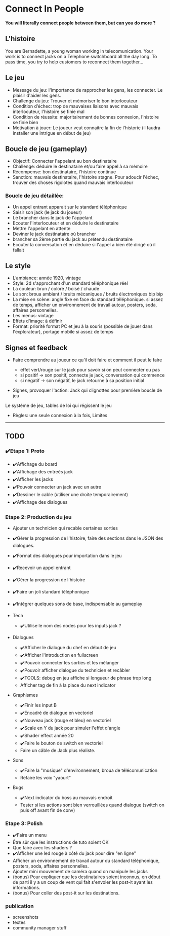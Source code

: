 # Connect In People

**You will literally connect people between them, but can you do more ?**

## L'histoire

You are Bernadette, a young woman working in telecomunication. Your work is to connect jacks on a Telephone switchboard all the day long.
To pass time, you try to help customers to reconnect them together...

## Le jeu

* Message du jeu: l'importance de rapprocher les gens, les connecter. Le plaisir d'aider les gens.
* Challenge du jeu: Trouver et mémoriser le bon interlocuteur
* Condition d’échec: trop de mauvaises liaisons avec mauvais interlocuteur, l'histoire se finie mal
* Condition de réussite: majoritairement de bonnes connexion, l'histoire se finie bien
* Motivation à jouer: Le joueur veut connaitre la fin de l'historie (il faudra installer une intrigue en début de jeu)

## Boucle de jeu (gameplay)

* Objectif: Connecter l'appelant au bon destinataire
* Challenge: déduire le destinataire et/ou faire appel à sa mémoire
* Récompense: bon destinataire, l'histoire continue
* Sanction: mauvais destinataire, l'histoire stagne. Pour adoucir l'échec, trouver des choses rigolotes quand mauvais interlocuteur

### Boucle de jeu détaillée:

* Un appel entrant apparait sur le standard téléphonique
* Saisir son jack (le jack du joueur)
* Le brancher dans le jack de l'appelant
* Ecouter l'interlocuteur et en déduire le destinataire
* Mettre l'appelant en attente
* Deviner le jack destinataire où brancher
* brancher sa 2ème partie du jack au prétendu destinataire
* Ecouter la conversation et en déduire si l'appel a bien été dirigé où il fallait

## Le style

* L’ambiance: année 1920, vintage 
* Style: 2d s'approchant d'un standard téléphonique réel 
* La couleur: brun / coloré / boisé / chaude
* Le son: broua ambiant / bruits mécaniques / bruits électroniques bip bip
* La mise en scène: angle fixe en face du standard téléphonique.
	si assez de temps, afficher un environnement de travail autour, posters, soda, affaires personnelles.
* Les menus: vintage
* Effets d‘image: à définir
* Format: priorité format PC et jeu à la souris (possible de jouer dans l'explorateur), portage mobile si assez de temps

## Signes et feedback

* Faire comprendre au joueur ce qu’il doit faire et comment il peut le faire
	* effet vert/rouge sur le jack pour savoir si on peut connecter ou pas
	* si positif -> son positif, connecte je jack, conversation qui commence
	* si négatif -> son négatif, le jack retourne à sa position initial

* Signes, provoquer l'action: Jack qui clignottes pour première boucle de jeu
	
Le système de jeu, tables de loi qui régissent le jeu
* Règles: une seule connexion à la fois, 
	Limites

----

## TODO

### ✔️Etape 1: Proto

* ✔️Affichage du board
* ✔️Affichage des entreés jack
* ✔️Afficher les jacks
* ✔️Pouvoir connecter un jack avec un autre
* ✔️Dessiner le cable (utiliser une droite temporairement)
* ✔️Affichage des dialogues

### Etape 2: Production du jeu

* Ajouter un technicien qui recable certaines sorties
* ✔️Gérer la progression de l'histoire, faire des sections dans le JSON des dialogues.
* ✔️Format des dialogues pour importation dans le jeu
* ✔️Recevoir un appel entrant
* ✔️Gérer la progression de l'histoire
* ✔️Faire un joli standard téléphonique
* ✔️Intégrer quelques sons de base, indispensable au gameplay

* Tech
  * ✔️Utilise le nom des nodes pour les inputs jack ?

* Dialogues
  * ✔️Afficher le dialogue du chef en début de jeu
  * ✔️Afficher l'introduction en fullscreen
  * ✔️Pouvoir connecter les sorties et les mélanger
  * ✔️Pouvoir afficher dialogue du technicien et recâbler
  * ✔️TOOLS: debug en jeu affiche si longueur de phrase trop long
  * Afficher tag de fin à la place du next indicator

* Graphismes
  * ✔️Finir les input B
  * ✔️Encadré de dialogue en vectoriel
  * ✔️Nouveau jack (rouge et bleu) en vectoriel
  * ✔️Scale en Y du jack pour simuler l'effet d'angle
  * ✔️Shader effect année 20
  * ✔️Faire le bouton de switch en vectoriel
  * Faire un câble de Jack plus réaliste.

* Sons
  * ✔️Faire la "musique" d'environnement, broua de télécomunication
  * Refaire les voix "yaourt"

* Bugs
  * ✔️Next indicator du boss au mauvais endroit
  * Tester si les actions sont bien verrouillées quand dialogue (switch on puis off avant fin de conv)

### Etape 3: Polish

* ✔️Faire un menu
* Être sûr que les instructions de tuto soient OK
* Que faire avec les shaders ?
* ✔️Afficher une led rouge à côté du jack pour dire "en ligne"
* Afficher un environnement de travail autour du standard téléphonique, posters, soda, affaires personnelles.
* Ajouter mini mouvement de caméra quand on manipule les jacks
* (bonus) Pour expliquer que les destinataires soient inconnus, en début de parti il y a un coup de vent qui fait s'envoler les post-it ayant les informations.
* (bonus) Pour coller des post-it sur les destinations.

### publication

* screenshots
* textes
* community manager stuff
